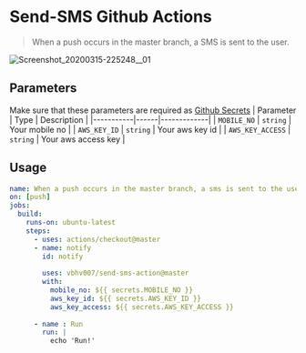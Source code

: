 # Send-SMS Github Actions  
> When a push occurs in the master branch, a SMS is sent to the user.  

![Screenshot_20200315-225248__01](https://user-images.githubusercontent.com/26121083/76706811-54ea4b80-6710-11ea-9637-d3c25ed6f57d.jpg)

## Parameters
Make sure that these parameters are required as [Github Secrets](https://help.github.com/en/actions/configuring-and-managing-workflows/creating-and-storing-encrypted-secrets)
| Parameter | Type | Description |
|-----------|------|-------------|
| `MOBILE_NO` | `string` | Your mobile no |
| `AWS_KEY_ID` | `string` | Your aws key id |
| `AWS_KEY_ACCESS` | `string` | Your aws access key |


## Usage

```yaml
name: When a push occurs in the master branch, a sms is sent to the user.
on: [push]
jobs:
  build:
    runs-on: ubuntu-latest
    steps:
      - uses: actions/checkout@master
      - name: notify
        id: notify
        
        uses: vbhv007/send-sms-action@master
        with:
          mobile_no: ${{ secrets.MOBILE_NO }}
          aws_key_id: ${{ secrets.AWS_KEY_ID }}
          aws_key_access: ${{ secrets.AWS_KEY_ACCESS }}
      
      - name : Run
        run: |
          echo 'Run!'
```
